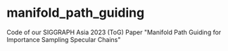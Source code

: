 # manifold_path_guiding
Code of our SIGGRAPH Asia 2023 (ToG) Paper "Manifold Path Guiding for Importance Sampling Specular Chains"
